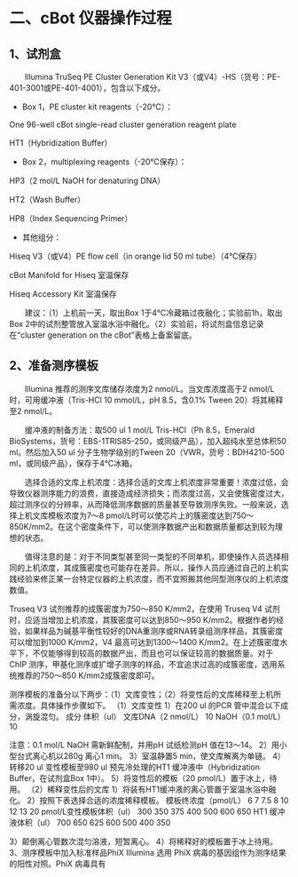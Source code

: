 # 二、cBot 仪器操作过程
## 1、试剂盒
&emsp;&emsp;Illumina TruSeq PE Cluster Generation Kit V3（或V4）-HS（货号：PE-401-3001或PE-401-4001），包含以下成分。
- Box 1，PE cluster kit reagents（-20℃）：

One 96-well cBot single-read cluster generation reagent plate

HT1（Hybridization Buffer）

- Box 2，multiplexing reagents（-20℃保存）：

HP3（2 mol/L NaOH for denaturing DNA）

HT2（Wash Buffer）

HP8（Index Sequencing Primer）

- 其他组分：

Hiseq V3（或V4）PE flow cell（in orange lid 50 ml tube）（4℃保存）

cBot Manifold for Hiseq 室温保存

Hiseq Accessory Kit 室温保存

&emsp;&emsp;建议：（1）上机前一天，取出Box 1于4℃冷藏箱过夜融化；实验前1h，取出Box 2中的试剂整管放入室温水浴中融化。（2）实验前，将试剂盒信息记录在“cluster generation on the cBot”表格上备案留底。
## 2、准备测序模板
&emsp;&emsp;Illumina 推荐的测序文库储存浓度为2 nmol/L。当文库浓度高于2 nmol/L时，可用缓冲液（Tris-HCl 10 mmol/L，pH 8.5，含0.1% Tween 20）将其稀释至2 nmol/L。

&emsp;&emsp;缓冲液的制备方法：取500 ul 1 mol/L Tris-HCl（Ph 8.5，Emerald BioSystems，货号：EBS-1TRIS85-250，或同级产品），加入超纯水至总体积50 ml。然后加入50 ul 分子生物学级别的Tween 20（VWR，货号：BDH4210-500 ml，或同级产品），保存于4℃冰箱。

&emsp;&emsp;选择合适的文库上机浓度：选择合适的文库上机浓度非常重要！浓度过低，会导致仪器测序能力的浪费，直接造成经济损失；而浓度过高，又会使簇密度过大，超过测序仪的分辨率，从而降低测序数据的质量甚至导致测序失败。一般来说，选择上机文库模板浓度为7～8 pmol/L时可以使芯片上的簇密度达到750～850K/mm2。在这个密度条件下，可以使测序数据产出和数据质量都达到较为理想的状态。

&emsp;&emsp;值得注意的是：对于不同类型甚至同一类型的不同单机，即使操作人员选择相同的上机浓度，其成簇密度也可能存在差异。所以，操作人员应通过自己的上机实践经验来修正某一台特定仪器的上机浓度，而不宜照搬其他同型测序仪的上机浓度数值。



Truseq V3 试剂推荐的成簇密度为750～850 K/mm2，在使用 Truseq V4 试剂时，应适当增加上机浓度，其簇密度可以达到850～950 K/mm2。根据作者的经验，如果样品为碱基平衡性较好的DNA重测序或RNA转录组测序样品，其簇密度可以增加到1000 K/mm2，V4 最高可达到1300～1400 K/mm2。在上述簇密度水平下，不仅能够得到较高的数据产出，而且也可以保证较高的数据质量。对于 ChIP 测序，甲基化测序或扩增子测序的样品，不宜追求过高的成簇密度，选用系统推荐的750～850 K/mm2成簇密度即可。

测序模板的准备分以下两步：（1）文库变性；（2）将变性后的文库稀释至上机所需浓度。具体操作步骤如下。
（1）文库变性
1）在200 ul 的PCR 管中混合以下成分，涡旋混匀。
成分	体积（ul）
文库DNA（2 nmol/L）	10
NaOH（0.1 mol/L）	10

注意：0.1 mol/L NaOH 需新鲜配制，并用pH 试纸检测pH 值在13～14。
2）用小型台式离心机以280g 离心1 min。
3）室温静置5 min，使文库解离为单链。
4）转移20 ul 变性模板至980 ul 预先冷处理的HT1 缓冲液中（Hybridization Buffer，在试剂盒Box 1中）。
5）将变性后的模板（20 pmol/L）置于冰上，待用。
（2）稀释变性后的文库
1）将装有HT1缓冲液的离心管置于室温水浴中融化。
2）按照下表选择合适的浓度稀释模板。
模板终浓度（pmol/L）	6	7	7.5	8	10	12	13
20 pmol/L变性模板体积（ul）	300	350	375	400	500	600	650
HT1 缓冲液体积（ul）	700	650	625	600	500	400	350

3）颠倒离心管数次混匀溶液，短暂离心。
4）将稀释好的模板置于冰上待用。
3、测序模板中加入标准样品PhiX
Illumina 选用 PhiX 病毒的基因组作为测序结果的阳性对照。PhiX 病毒具有















